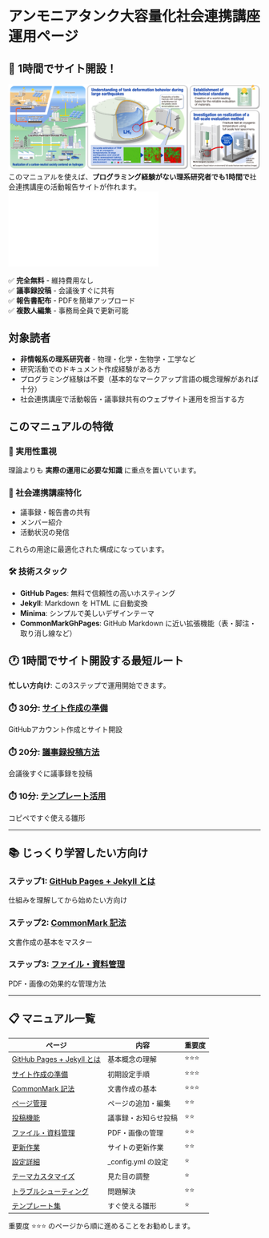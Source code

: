 # アンモニアタンク大容量化社会連携講座運用ページ

## 🚀 1時間でサイト開設！
![画像の説明](assets/images/hydrotank_illust_en.png)
このマニュアルを使えば、**プログラミング経験がない理系研究者でも1時間で**社会連携講座の活動報告サイトが作れます。
![📌](assets/dummy/MEIT説明_布川チーム長向け_2025-06-20.pdf)

✅ **完全無料** - 維持費用なし  
✅ **議事録投稿** - 会議後すぐに共有  
✅ **報告書配布** - PDFを簡単アップロード  
✅ **複数人編集** - 事務局全員で更新可能

## 対象読者

- **非情報系の理系研究者** - 物理・化学・生物学・工学など
- 研究活動でのドキュメント作成経験がある方
- プログラミング経験は不要（基本的なマークアップ言語の概念理解があれば十分）
- 社会連携講座で活動報告・議事録共有のウェブサイト運用を担当する方

## このマニュアルの特徴

### 🎯 実用性重視
理論よりも **実際の運用に必要な知識** に重点を置いています。

### 📝 社会連携講座特化
- 議事録・報告書の共有
- メンバー紹介
- 活動状況の発信

これらの用途に最適化された構成になっています。

### 🛠️ 技術スタック
- **GitHub Pages**: 無料で信頼性の高いホスティング
- **Jekyll**: Markdown を HTML に自動変換
- **Minima**: シンプルで美しいデザインテーマ
- **CommonMarkGhPages**: GitHub Markdown に近い拡張機能（表・脚注・取り消し線など）

## 🕐 1時間でサイト開設する最短ルート

**忙しい方向け**: この3ステップで運用開始できます。

### ⏱️ 30分: [サイト作成の準備](setup) 
GitHubアカウント作成とサイト開設

### ⏱️ 20分: [議事録投稿方法](posts#新しい投稿の作成)
会議後すぐに議事録を投稿

### ⏱️ 10分: [テンプレート活用](templates#議事録テンプレート)
コピペですぐ使える雛形

---

## 📚 じっくり学習したい方向け

### ステップ1: [GitHub Pages + Jekyll とは](about-system)
仕組みを理解してから始めたい方向け

### ステップ2: [CommonMark 記法](commonmark-guide) 
文書作成の基本をマスター

### ステップ3: [ファイル・資料管理](file-management)
PDF・画像の効果的な管理方法

---

## 📋 マニュアル一覧

| ページ | 内容 | 重要度 |
|--------|------|--------|
| [GitHub Pages + Jekyll とは](about-system) | 基本概念の理解 | ⭐⭐⭐ |
| [サイト作成の準備](setup) | 初期設定手順 | ⭐⭐⭐ |
| [CommonMark 記法](commonmark-guide) | 文書作成の基本 | ⭐⭐⭐ |
| [ページ管理](page-management) | ページの追加・編集 | ⭐⭐ |
| [投稿機能](posts) | 議事録・お知らせ投稿 | ⭐⭐ |
| [ファイル・資料管理](file-management) | PDF・画像の管理 | ⭐⭐ |
| [更新作業](update-operations) | サイトの更新作業 | ⭐⭐ |
| [設定詳細](configuration) | _config.yml の設定 | ⭐ |
| [テーマカスタマイズ](minima-customization) | 見た目の調整 | ⭐ |
| [トラブルシューティング](troubleshooting) | 問題解決 | ⭐⭐ |
| [テンプレート集](templates) | すぐ使える雛形 | ⭐ |

重要度 ⭐⭐⭐ のページから順に進めることをお勧めします。
